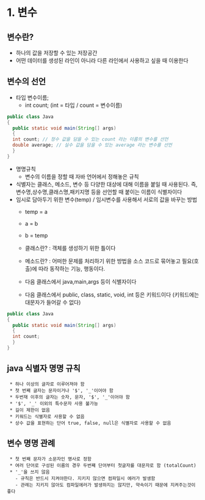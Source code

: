 # 1. 변수
## 변수란?
* 하나의 값을 저장할 수 있는 저장공간
* 어떤 데이터를 생성된 라인이 아니라 다른 라인에서 사용하고 싶을 때 이용한다

## 변수의 선언  
* 타입 변수이름;
  - int count; (int = 타입 / count = 변수이름)
``` java
public class Java
{
  public static void main(String[] args)
  {
  int count; // 정수 값을 담을 수 있는 count 라는 이름의 변수를 선언
  double average; // 실수 값을 담을 수 있는 average 라는 변수를 선언
  }
}
```
* 명명규칙
  - 변수의 이름을 정할 때 자바 언어에서 정해놓은 규칙
* 식별자는 클래스, 메소드, 변수 등 다양한 대상에 대해 이름을 붙일 때 사용된다. 즉, 변수명,상수명,클래스명,패키지명 등을 선언할 때 붙이는 이름이 식별자이다
* 임시로 담아두기 위한 변수(temp) / 임시변수를 사용해서 서로의 값을 바꾸는 방법
  - temp = a
  - a = b
  - b = temp

  - 클래스란? : 객체를 생성하기 위한 틀이다
  - 메소드란? : 어떠한 문제를 처리하기 위한 방법을 소스 코드로 묶어놓고 필요(호출)에 따라 동작하는 기능, 행동이다.
  - 다음 클래스에서 java,main,args 등이 식별자이다
  - 다음 클래스에서 public, class, static, void, int 등은 키워드이다 (키워드에는 대문자가 들어갈 수 없다)
``` java
public class Java
{
  public static void main(String[] args)
  {
  int count;
  }
}
```
## java 식별자 명명 규칙
```
 * 하나 이상의 글자로 이루어져야 함
 * 첫 번째 글자는 문자이거나 '$', '_'이어야 함
 * 두번재 이후의 글자는 숫자, 문자, '$', '_'이어야 함
 * '$', '_' 이외의 특수문자 사용 불가능
 * 길이 제한이 없음
 * 키워드는 식별자로 사용할 수 없음
 * 상수 값을 표현하는 단어 true, false, null은 식별자로 사용할 수 없음
```



## 변수 명명 관례
```
 * 첫 번째 문자가 소문자인 명사로 정함
 * 여러 단어로 구성된 이름의 경우 두번째 단어부터 첫글자를 대문자로 함 (totalCount)
 * '_'을 쓰지 않음
   - 규칙은 반드시 지켜야한다. 지키지 않으면 컴파일시 에러가 발생함
   - 관례는 지키지 않아도 컴파일에러가 발생하지는 않지만, 약속이기 때문에 지켜주는것이 좋다
```


  
